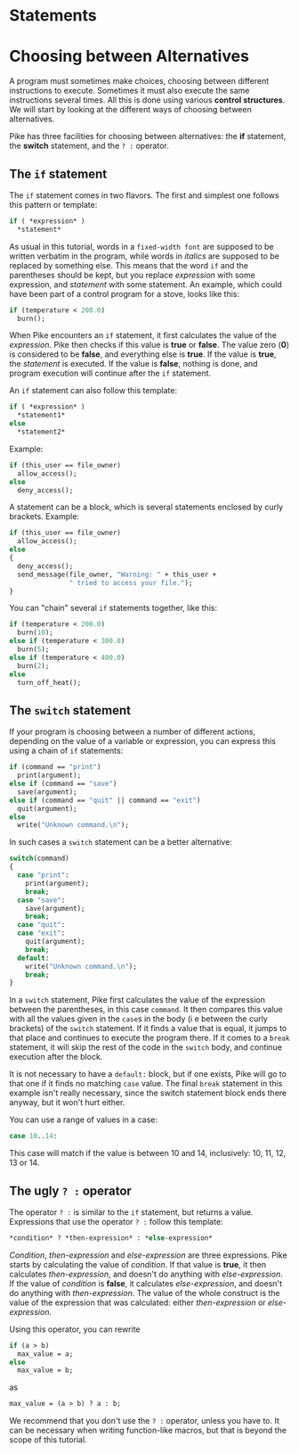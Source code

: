# Statements

# Choosing between Alternatives

A program must sometimes make choices,
choosing between different instructions to execute.
Sometimes it must also execute
the same instructions several times.
All this is done using various **control structures**.
We will start by looking at
the different ways of choosing between alternatives.

Pike has three facilities for choosing between alternatives:
the **if** statement,
the **switch** statement,
and the `? :` operator.

## The `if` statement

The `if` statement comes in two flavors.
The first and simplest one follows this pattern or template:

```pike
if ( *expression* )
  *statement*
```

As usual in this tutorial,
words in a `fixed-width font`
are supposed to be written verbatim in the program,
while words in *italics*
are supposed to be replaced by something else.
This means that the word `if` and the parentheses should be kept,
but you replace *expression* with some expression,
and *statement* with some statement.
An example,
which could have been part of a control program for a stove,
looks like this:

```pike
if (temperature < 200.0)
  burn();
```

When Pike encounters an `if` statement,
it first calculates the value of the *expression*.
Pike then checks if this value is **true** or **false**.
The value zero (**0**) is considered to be **false**,
and everything else is **true**.
If the value is **true**,
the *statement* is executed.
If the value is **false**,
nothing is done,
and program execution will continue after the `if` statement.

An `if` statement can also follow this template:

```pike
if ( *expression* )
  *statement1*
else
  *statement2*
```

Example:

```pike
if (this_user == file_owner)
  allow_access();
else
  deny_access();
```

A statement can be a block,
which is several statements enclosed by curly brackets.
Example:

```pike
if (this_user == file_owner)
  allow_access();
else
{
  deny_access();
  send_message(file_owner, "Warning: " + this_user +
               " tried to access your file.");
}
```

You can "chain" several `if` statements together, like this:

```pike
if (temperature < 200.0)
  burn(10);
else if (temperature < 300.0)
  burn(5);
else if (temperature < 400.0)
  burn(2);
else
  turn_off_heat();
```

## The `switch` statement

If your program is choosing
between a number of different actions,
depending on the value of a variable or expression,
you can express this using a chain of `if` statements:

```pike
if (command == "print")
  print(argument);
else if (command == "save")
  save(argument);
else if (command == "quit" || command == "exit")
  quit(argument);
else
  write("Unknown command.\n");
```

In such cases a `switch` statement can be a better alternative:

```pike
switch(command)
{
  case "print":
    print(argument);
    break;
  case "save":
    save(argument);
    break;
  case "quit":
  case "exit":
    quit(argument);
    break;
  default:
    write("Unknown command.\n");
    break;
}
```

In a `switch` statement,
Pike first calculates the value of the expression between the parentheses,
in this case `command`.
It then compares this value with
all the values given in the `case`s in the body
(i e between the curly brackets)
of the `switch` statement.
If it finds a value that is equal,
it jumps to that place
and continues to execute the program there.
If it comes to a `break` statement,
it will skip the rest of the code in the `switch` body,
and continue execution after the block.

It is not necessary to have a `default:` block,
but if one exists,
Pike will go to that one if it finds no matching `case` value.
The final `break` statement in this example isn't really necessary,
since the switch statement block ends there anyway,
but it won't hurt either.

You can use a range of values in a case:

```pike
case 10..14:
```

This case will match if the value is between 10 and 14,
inclusively: 10, 11, 12, 13 or 14.

## The ugly `? :` operator

The operator `? :` is similar to the `if` statement,
but returns a value.
Expressions that use the operator `? :` follow this template:

```pike
*condition* ? *then-expression* : *else-expression*
```

*Condition*, *then-expression* and *else-expression*
are three expressions.
Pike starts by calculating the value of *condition*.
If that value is **true**,
it then calculates *then-expression*,
and doesn't do anything with *else-expression*.
If the value of *condition* is **false**,
it calculates *else-expression*,
and doesn't do anything with *then-expression*.
The value of the whole construct
is the value of the expression that was calculated:
either *then-expression* or *else-expression*.

Using this operator,
you can rewrite

```pike
if (a > b)
  max_value = a;
else
  max_value = b;
```

as

```pike
max_value = (a > b) ? a : b;
```

We recommend that you don't use the `? :` operator,
unless you have to.
It can be necessary when writing function-like macros,
but that is beyond the scope of this tutorial.
